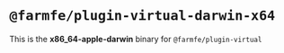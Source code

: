 # `@farmfe/plugin-virtual-darwin-x64`

This is the **x86_64-apple-darwin** binary for `@farmfe/plugin-virtual`
